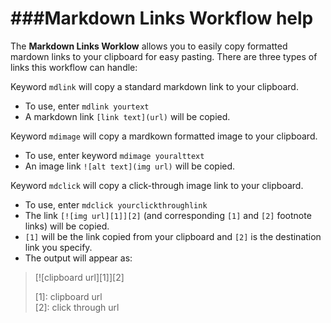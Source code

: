 
###Markdown Links Workflow help
===

The **Markdown Links Worklow** allows you to easily copy formatted mardown links to your clipboard for easy pasting. There are three types of links this workflow can handle:  
  
Keyword `mdlink` will copy a standard markdown link to your clipboard.   

- To use, enter `mdlink yourtext`
- A markdown link `[link text](url)` will be copied. 


Keyword `mdimage` will copy a mardkown formatted image to your clipboard. 

- To use, enter keyword `mdimage youralttext`
- An image link  `![alt text](img url)` will be copied. 

Keyword `mdclick` will copy a click-through image link to your clipboard. 

- To use, enter `mdclick yourclickthroughlink` 
- The link `[![img url][1]][2]` (and corresponding `[1]` and `[2]` footnote links) will be copied. 
- `[1]` will be the link copied from your clipboard and `[2]` is the destination link you specify. 
- The output will appear as:

> [![clipboard url][1]][2]  
> 
> [1]: clipboard url    
> [2]: click through url  